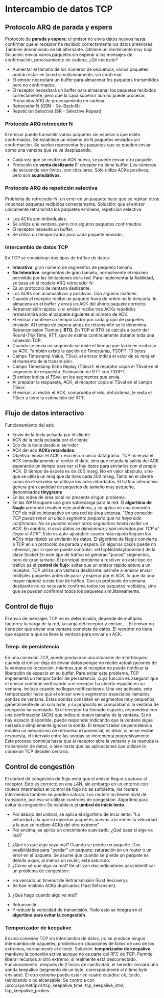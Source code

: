 # Intercambio de datos TCP
## Protocolo ARQ de parada y espera
Protocolo de **parada y espera**: el emisor no envía datos nuevos hasta confirmar que el receptor ha recibido correctamente los datos anteriores. También denominado de bit alternante.
Obtiene un rendimiento muy bajo.
Solución: enviar varios paquetes sin esperar a los mensajes de confirmación, procesamiento en cadena. ¿Qé necesito?
- Aumentar el tamaño de los números de secuencia, varios paquetes podrán estar en la red simultaneamente, sin confirmar.
- El emisor necesitará un buffer para almacenar los paquetes transmitidos pero no confirmados.
- El receptor necesitará un buffer para almacenar los paquetes recibidos correctamente, pero que la capa superior aún no puede procesar.
Protocolos ARQ de procesamiento en cadena:
- Retroceder N (GBN - Go-Back-N)
- Repetición Selectiva (SR - Selective Repeat)
### Protocolo ARQ retroceder N
El emisor puede transmitir varios paquetes sin esperar a que estén confirmados.
Se establece un máximo de N paquetes enviados sin confirmación.
Se suelen representar los paquetes que se pueden enviar como una ventana que se va desplazando:
- Cada vez que se recibe un ACK nuevo, se puede enviar otro paquete.
- Protocolo de **venta deslizante**
El receptor no tiene buffer,
Los números de secuencia son finitos, son circulares.
Sólo utiliza ACKs positivos, pero son **acumulativos**.
### Protocolo ARQ de repetición selectiva
Problema de retroceder N: un error en un paquete hace que se repitan otros (muchos) paquetes recibidos correctamente.
Solución: que el emisor unicamente retransmita los paquetes erróneos, repetición selectiva.
- Los ACKs son individuales.
- Se utiliza una ventana, pero con algunos paquetes confirmados.
- El receptor necesita un buffer.
- Se utiliza un temporizador para cada paquete enviado.
### Intercambio de datos TCP
En TCP se consideran dos tipos de tráfico de datos:
- **Interativo**: gran número de segmentos de pequeño tamaño.
- **No Interativo**: segmentos de gran tamaño, normalmente el máximo permitido por las limitaciones de la red.
Para implementar la fiabilidad, se basa en el modelo ARQ retroceder N:
- Es un protocolo de ventana deslizante.
- Los ACKs son acumulativos y positivos.
Con algunos matices:
- Cuando el receptor recibe un paquete fuera de orden no lo descarta, lo almacena en el buffer y envía un ACK del último paquete correcto.
- Retransmisión rápida: si el emisor recibe tres ACKs repetidos retransmitirá sólo el paquete siguiente al número de ACK.
- El emisor mantiene un temporizador por cada grupo de paquetes enviado.
Al tiempo de espera antes de retransmitir se le denomina Retransmission Tiemout, **RTO**.
En TCP el RTO se calcula a partir del Round-Trip Time, RTT, que se estima continuamente durante toda una conexión TCP.
- Cuando se envía un segmento se mide el tiempo que tarda en recibirse su ACK.
También existe la opción de Timestamp, TSOPT: 10 bytes
- Campo Timestamp Value, TSval, el emisor indica el valor de su reloj en el momento de la transmisión.
- Campo Timestamp Echo Replay (TSecr): el receptor copia el TSval en el segmento de respuesta.
Estimación de RTT con TSOPT:
- El emisor indica el TSval en los segmentos que envía.
- Al preparar la respuesta, ACK, el receptor copia el TSval en el campo TSecr.
- El emisor, al recibir el ACK, comprueba el reloj del sistema, le resta el TSecr y tiene la estimación del RTT.
## Flujo de datos interactivo
Funcionamiento del ssh:
- Envío de la tecla pulsada por el cliente
- ACK de la tecla pulsada por el cliente
- Eco de la tecla desde el servidor
- ACK del eco
**ACKs retardados**:
- Objetivo: enviar el ACK + eco en un único datagrama.
TCP no envía el ACK inmediatamente al recibir el dato, sino que retarda la salida del ACK esperando un tiempo para ver si hay datos para enviarlos con el propio ACK.
El tiempo de espera es de 200 mseg. No en valor absoluto, sino que se utiliza un reloj que da ticks cada 200 mseg.
Tanto en el cliente como en el servidor se utilizan los acks retardados.
El tráfico interactivo genera gran cantidad de paquetes de tamaño muy pequeño, denominados **tinygrams**
- En las redes de área local no presenta ningún problema.
- En las WAN supone una gran sobrecarga para la red.
El **algortimo de Nagle** pretende resolver este problema, y se aplica en una conexión TCP de tráfico interactivo en una red de área extensa. *"Una conexión TCP puede tener un unico segmento pequeño que no haya sido confirmado. No se pueden enviar otros segmentos hasta recibir un ACK. En cambio, si esos datos se almacenan y son enviados por TCP al llegar el ACK"*. Esto es auto-ajustable: cuanto más rápido lleguen los ACKs más rápido se enviarán los datos.
El algoritmo de Nagle convierte a TCP en un protocolo de parada y espera. En algunos casos puede no interesar, por lo que se puede controlar. setTcpNoDelay(boolean) de la clase Socket
En este tipo de tráfico se generan "pocos" segmentos, pero de gran tamaño.
El principal problema a resolver en este tipo de tráfico es el **control de flujo**: evitar que un emisor rápido sature a un receptor.
TCP utiliza una ventana deslizante: permite al emisor enviar múltiples paquetes antes de parar y esperar por el ACK, lo que da una mayor rapidez a este tipo de tráfico.
Con un protocolo de ventana deslizante no es necesario confirma todos los paquetes recibidos, sino que se pueden confirmar todos los paquetes simultaneamente.
## Control de flujo
El envío de mensajes TCP no es determinista, depende de múltiples factores: la carga de la red, la carga del receptor y emisor, ...
El emisor no tiene por qué enviar una ventana completa de datos.
El receptor no tiene que esperar a que se llene la ventana para enviar un ACK.
### Temp. de persistencia
En una conexión TCP, puede producirse una situación de interbloqueo cuando el emisor deja de enviar datos porque no recibe actualizaciones de la ventana de recepción, mientras que el receptor no puede notificar la liberación de espacio en su buffer. Para evitar este problema, TCP implementa un temporizador de persistencia, cuya función es asegurar que el emisor continúe verificando si el receptor ha abierto espacio en su ventana, incluso cuando no llegan notificaciones.
Una vez activado, este temporizador hace que el emisor envíe segmentos especiales llamados sondas de ventana. Estas sondas consisten en segmentos muy pequeños, generalmente de un solo byte, y su propósito es comprobar si la ventana de recepción ha cambiado. Si el receptor ha liberado espacio, responderá con una confirmación (ACK) que indica el nuevo tamaño de la ventana. Si no hay espacio disponible, puede responder indicando que la ventana sigue cerrada o simplemente ignorar la sonda.
El temporizador de persistencia emplea un mecanismo de retroceso exponencial, es decir, si no se recibe respuesta, el intervalo entre las sondas se incrementa progresivamente. Este proceso continúa hasta que el receptor abre la ventana y se reanuda la transmisión de datos, o bien hasta que las aplicaciones que utilizan la conexión TCP deciden cerrarla.
## Control de congestión
El control de congestión de flujo evita que el emisor llegue a saturar al receptor.
Esto es correcto en una LAN, sin embargo en un entorno con routers intermedios el control de flujo no es suficiente, los routers intermedios también se pueden saturar. Los routers no tienen nivel de transporte, por eso se utilizan controles de congestión.
Algoritmo para evitar la congestión: Se establece el **umbral de inicio lento**.
- Por debajo del umbral, se aplica el algortimo de incio lento: "La velocidad a la que se inyectan paquetes nuevos a la red es la velocidad a la que se reciben ACKs del otro extremo"
- Por encima, se aplica un crecimiento suavizado.
¿Qué pasa si algo va mal?
1. ¿Qué es que algo vaya mal? Cuando se pierde un paquete.
Dos posibilidades para "perder" un paquete: saturación en un router o un error en el paquete.
Se asume que cuando se pierde un paquete es debido a que, al menos un router, está saturado.
2. ¿Cómo sé que algo va mal?
Se utilizan dos indicadores para identificar un problema de congestión:
- Ha vencido un timeout de Retransmisión (Fast Recovery).
- Se han recibido ACKs duplicados (Fast Retransmit).
3. ¿Qué hago cuando algo va mal?
- Retransmitir.
- Y reducir la velocidad de transmisión.
Todo esto se integra en el **algortimo para evitar la congestión**.
### Temporizador de keepalive
Es una conexión TCP sin intercambio de datos, no se produce ningún intercambio de paquetes, problema en situaciones de fallos de uno de los extremos, normalmente el cliente.
Solución: **temporizador de keepalive**, mantiene la conexión activa aunque no es parte del RFC de TCP.
Permite liberar recursos al otro extremo, si realmente está desconectado.
Funcionamiento: después de 2 horas de inactividad, el servidor enviará una sonda keepalive (segmento de un byte, correspondiente al último byte enviado).
El otro extremo puede estar en cuatro estados: ok, caído, reiniciando o no alcanzable.
Se controla con /proc/sys/net/ipv4/tcp_keepalive_time, tcp_keepalive_intvl, tcp_keepalive_probes.

